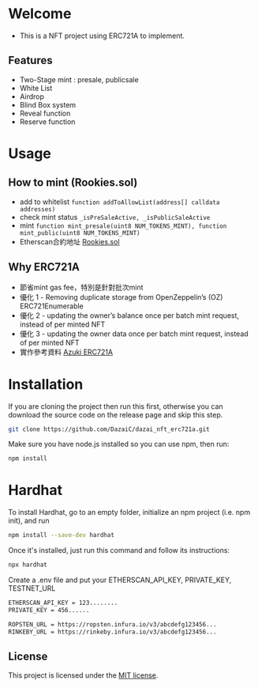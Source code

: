 # Welcome

 * This is a NFT project using ERC721A to implement.

## Features
 * Two-Stage mint : presale, publicsale
 * White List
 * Airdrop 
 * Blind Box system
 * Reveal function
 * Reserve function


# Usage

## How to mint (Rookies.sol)
 * add to whitelist ```function addToAllowList(address[] calldata addresses)```
 * check mint status ```_isPreSaleActive, _isPublicSaleActive```
 * mint ```function mint_presale(uint8 NUM_TOKENS_MINT), function mint_public(uint8 NUM_TOKENS_MINT)```
 * Etherscan合約地址 [Rookies.sol](https://rinkeby.etherscan.io/address/0x01d5b5044c5c6a97e071c5753fb7b6d40949cc06#code)

 ## Why ERC721A
 * 節省mint gas fee，特別是針對批次mint
 * 優化 1 - Removing duplicate storage from OpenZeppelin’s (OZ) ERC721Enumerable
 * 優化 2 - updating the owner’s balance once per batch mint request, instead of per minted NFT 
 * 優化 3 - updating the owner data once per batch mint request, instead of per minted NFT
 * 實作參考資料 [Azuki ERC721A](https://www.azuki.com/erc721a?fbclid=IwAR0bYh7Ehls9hilQxVLl6h4AbqQNWng0N2o6UdOCpi4BRjm9609bGTKafqY)


# Installation

If you are cloning the project then run this first, otherwise you can download the source code on the release page and skip this step.

```sh
git clone https://github.com/DazaiC/dazai_nft_erc721a.git
```

Make sure you have node.js installed so you can use npm, then run:

```sh
npm install
```

# Hardhat

To install Hardhat, go to an empty folder, initialize an npm project (i.e. npm init), and run

```sh
npm install --save-dev hardhat
```

Once it's installed, just run this command and follow its instructions:

```sh
npx hardhat
```

Create a .env file and put your ETHERSCAN_API_KEY, PRIVATE_KEY, TESTNET_URL

```sh
ETHERSCAN_API_KEY = 123........
PRIVATE_KEY = 456......

ROPSTEN_URL = https://ropsten.infura.io/v3/abcdefg123456...
RINKEBY_URL = https://rinkeby.infura.io/v3/abcdefg123456...
```


## License

This project is licensed under the [MIT license](LICENSE).
